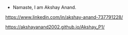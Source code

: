 - Namaste, I am Akshay Anand.
  
https://www.linkedin.com/in/akshay-anand-737791228/

https://akshayanand2002.github.io/Akshay_P1/


<!---
AkshayAnand2002/AkshayAnand2002 is a ✨ special ✨ repository because its `README.md` (this file) appears on your GitHub profile.
You can click the Preview link to take a look at your changes.
--->
